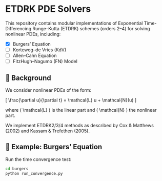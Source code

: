 # ETDRK PDE Solvers

This repository contains modular implementations of Exponential Time-Differencing Runge–Kutta (ETDRK) schemes (orders 2–4) for solving nonlinear PDEs, including:

- [x] Burgers’ Equation
- [ ] Korteweg–de Vries (KdV)
- [ ] Allen–Cahn Equation
- [ ] FitzHugh–Nagumo (FN) Model

## 🧠 Background

We consider nonlinear PDEs of the form:

\[
\frac{\partial u}{\partial t} = \mathcal{L} u + \mathcal{N}(u)
\]

where \( \mathcal{L} \) is the linear part and \( \mathcal{N} \) the nonlinear part.

We implement ETDRK2/3/4 methods as described by Cox & Matthews (2002) and Kassam & Trefethen (2005).

## 🧪 Example: Burgers’ Equation

Run the time convergence test:

```bash
cd burgers
python run_convergence.py
